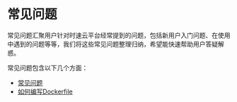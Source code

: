 # 常见问题
常见问题汇聚用户针对时速云平台经常提到的问题，包括新用户入门问题、在使用中遇到的问题等等，我们将这些常见问题整理归纳，希望能快速帮助用户答疑解惑。


常见问题包含以下几个方面：
   * [常见问题](faq.md)
   * [如何编写Dockerfile](dockerfile.md)

